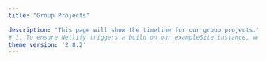 ```yaml
---
title: "Group Projects"

description: "This page will show the timeline for our group projects."
# 1. To ensure Netlify triggers a build on our exampleSite instance, we need to change a file in the exampleSite directory.
theme_version: '2.8.2'
---
```


